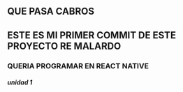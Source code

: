 ## QUE PASA CABROS
## ESTE ES MI PRIMER COMMIT DE ESTE PROYECTO RE MALARDO
### QUERIA PROGRAMAR EN REACT NATIVE


##### unidad 1
